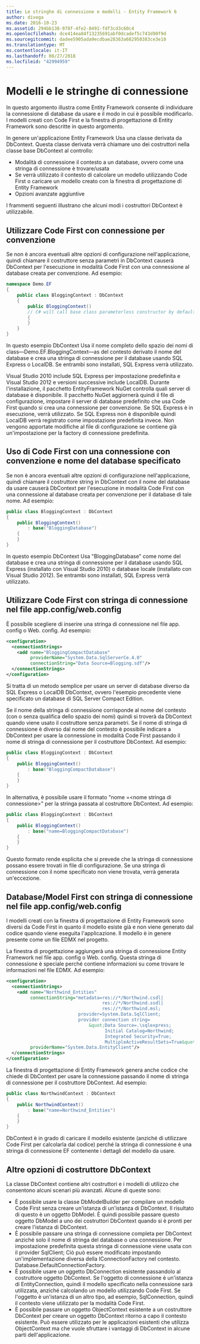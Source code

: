 ```yaml
---
title: Le stringhe di connessione e modelli - Entity Framework 6
author: divega
ms.date: 2016-10-23
ms.assetid: 294bb138-978f-4fe2-8491-fdf3cd3c60c4
ms.openlocfilehash: dce414ea84f13235691abf0dcadef5c743d90f9d
ms.sourcegitcommit: dadee5905ada9ecdbae28363a682950383ce3e10
ms.translationtype: MT
ms.contentlocale: it-IT
ms.lasthandoff: 08/27/2018
ms.locfileid: "42994959"
---
```

# <a name="connection-strings-and-models"></a>Modelli e le stringhe di connessione
In questo argomento illustra come Entity Framework consente di individuare la connessione di database da usare e il modo in cui è possibile modificarlo. I modelli creati con Code First e la finestra di progettazione di Entity Framework sono descritte in questo argomento.  

In genere un'applicazione Entity Framework Usa una classe derivata da DbContext. Questa classe derivata verrà chiamare uno dei costruttori nella classe base DbContext al controllo:  

- Modalità di connessione il contesto a un database, ovvero come una stringa di connessione è trovare/usata  
- Se verrà utilizzato il contesto di calcolare un modello utilizzando Code First o caricare un modello creato con la finestra di progettazione di Entity Framework  
- Opzioni avanzate aggiuntive  

I frammenti seguenti illustrano che alcuni modi i costruttori DbContext è utilizzabile.  

## <a name="use-code-first-with-connection-by-convention"></a>Utilizzare Code First con connessione per convenzione  

Se non è ancora eventuali altre opzioni di configurazione nell'applicazione, quindi chiamare il costruttore senza parametri in DbContext causerà DbContext per l'esecuzione in modalità Code First con una connessione al database creata per convenzione. Ad esempio:  

``` csharp  
namespace Demo.EF
{
    public class BloggingContext : DbContext
    {
        public BloggingContext()
        // C# will call base class parameterless constructor by default
        {
        }
    }
}
```  

In questo esempio DbContext Usa il nome completo dello spazio dei nomi di class—Demo.EF.BloggingContext—as del contesto derivato il nome del database e crea una stringa di connessione per il database usando SQL Express o LocalDB. Se entrambi sono installati, SQL Express verrà utilizzato.  

Visual Studio 2010 include SQL Express per impostazione predefinita e Visual Studio 2012 e versioni successive include LocalDB. Durante l'installazione, il pacchetto EntityFramework NuGet controlla quali server di database è disponibile. Il pacchetto NuGet aggiornerà quindi il file di configurazione, impostare il server di database predefinito che usa Code First quando si crea una connessione per convenzione. Se SQL Express è in esecuzione, verrà utilizzato. Se SQL Express non è disponibile quindi LocalDB verrà registrato come impostazione predefinita invece. Non vengono apportate modifiche al file di configurazione se contiene già un'impostazione per la factory di connessione predefinita.  

## <a name="use-code-first-with-connection-by-convention-and-specified-database-name"></a>Uso di Code First con una connessione con convenzione e nome del database specificato  

Se non è ancora eventuali altre opzioni di configurazione nell'applicazione, quindi chiamare il costruttore string in DbContext con il nome del database da usare causerà DbContext per l'esecuzione in modalità Code First con una connessione al database creata per convenzione per il database di tale nome. Ad esempio:  

``` csharp  
public class BloggingContext : DbContext
{
    public BloggingContext()
        : base("BloggingDatabase")
    {
    }
}
```  

In questo esempio DbContext Usa "BloggingDatabase" come nome del database e crea una stringa di connessione per il database usando SQL Express (installato con Visual Studio 2010) o database locale (installato con Visual Studio 2012). Se entrambi sono installati, SQL Express verrà utilizzato.  

## <a name="use-code-first-with-connection-string-in-appconfigwebconfig-file"></a>Utilizzare Code First con stringa di connessione nel file app.config/web.config  

È possibile scegliere di inserire una stringa di connessione nel file app. config o Web. config. Ad esempio:  

``` xml  
<configuration>
  <connectionStrings>
    <add name="BloggingCompactDatabase"
         providerName="System.Data.SqlServerCe.4.0"
         connectionString="Data Source=Blogging.sdf"/>
  </connectionStrings>
</configuration>
```  

Si tratta di un metodo semplice per usare un server di database diverso da SQL Express o LocalDB DbContext, ovvero l'esempio precedente viene specificato un database di SQL Server Compact Edition.  

Se il nome della stringa di connessione corrisponde al nome del contesto (con o senza qualifica dello spazio dei nomi) quindi si troverà da DbContext quando viene usato il costruttore senza parametri. Se il nome di stringa di connessione è diverso dal nome del contesto è possibile indicare a DbContext per usare la connessione in modalità Code First passando il nome di stringa di connessione per il costruttore DbContext. Ad esempio:  

``` csharp  
public class BloggingContext : DbContext
{
    public BloggingContext()
        : base("BloggingCompactDatabase")
    {
    }
}
```  

In alternativa, è possibile usare il formato "nome =\<nome stringa di connessione\>" per la stringa passata al costruttore DbContext. Ad esempio:  

``` csharp  
public class BloggingContext : DbContext
{
    public BloggingContext()
        : base("name=BloggingCompactDatabase")
    {
    }
}
```  

Questo formato rende esplicita che si prevede che la stringa di connessione possano essere trovati in file di configurazione. Se una stringa di connessione con il nome specificato non viene trovata, verrà generata un'eccezione.  

## <a name="databasemodel-first-with-connection-string-in-appconfigwebconfig-file"></a>Database/Model First con stringa di connessione nel file app.config/web.config  

I modelli creati con la finestra di progettazione di Entity Framework sono diversi da Code First in quanto il modello esiste già e non viene generato dal codice quando viene eseguita l'applicazione. Il modello è in genere presente come un file EDMX nel progetto.  

La finestra di progettazione aggiungerà una stringa di connessione Entity Framework nel file app. config o Web. config. Questa stringa di connessione è speciale perché contiene informazioni su come trovare le informazioni nel file EDMX. Ad esempio:  

``` xml  
<configuration>  
  <connectionStrings>  
    <add name="Northwind_Entities"  
         connectionString="metadata=res://*/Northwind.csdl|  
                                    res://*/Northwind.ssdl|  
                                    res://*/Northwind.msl;  
                           provider=System.Data.SqlClient;  
                           provider connection string=  
                               &quot;Data Source=.\sqlexpress;  
                                     Initial Catalog=Northwind;  
                                     Integrated Security=True;  
                                     MultipleActiveResultSets=True&quot;"  
         providerName="System.Data.EntityClient"/>  
  </connectionStrings>  
</configuration>
```  

La finestra di progettazione di Entity Framework genera anche codice che chiede di DbContext per usare la connessione passando il nome di stringa di connessione per il costruttore DbContext. Ad esempio:  

``` csharp  
public class NorthwindContext : DbContext
{
    public NorthwindContext()
        : base("name=Northwind_Entities")
    {
    }
}
```  

DbContext è in grado di caricare il modello esistente (anziché di utilizzare Code First per calcolarla dal codice) perché la stringa di connessione è una stringa di connessione EF contenente i dettagli del modello da usare.  

## <a name="other-dbcontext-constructor-options"></a>Altre opzioni di costruttore DbContext  

La classe DbContext contiene altri costruttori e i modelli di utilizzo che consentono alcuni scenari più avanzati. Alcune di queste sono:  

- È possibile usare la classe DbModelBuilder per compilare un modello Code First senza creare un'istanza di un'istanza di DbContext. Il risultato di questo è un oggetto DbModel. È quindi possibile passare questo oggetto DbModel a uno dei costruttori DbContext quando si è pronti per creare l'istanza di DbContext.  
- È possibile passare una stringa di connessione completa per DbContext anziché solo il nome di stringa del database o una connessione. Per impostazione predefinita questa stringa di connessione viene usata con il provider SqlClient; Ciò può essere modificato impostando un'implementazione diversa della IConnectionFactory nel contesto. Database.DefaultConnectionFactory.  
- È possibile usare un oggetto DbConnection esistente passandolo al costruttore oggetto DbContext. Se l'oggetto di connessione è un'istanza di EntityConnection, quindi il modello specificato nella connessione sarà utilizzata, anziché calcolando un modello utilizzando Code First. Se l'oggetto è un'istanza di un altro tipo, ad esempio, SqlConnection, quindi il contesto viene utilizzato per la modalità Code First.  
- È possibile passare un oggetto ObjectContext esistente a un costruttore DbContext per creare un oggetto DbContext ritorno a capo il contesto esistente. Può essere utilizzato per le applicazioni esistenti che utilizza ObjectContext ma che vuole sfruttare i vantaggi di DbContext in alcune parti dell'applicazione.  
